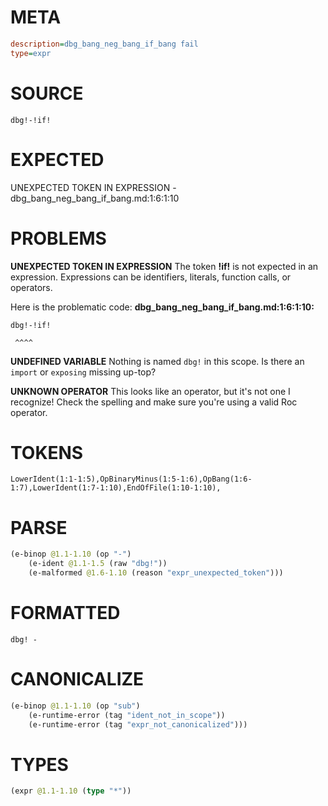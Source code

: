 # META
~~~ini
description=dbg_bang_neg_bang_if_bang fail
type=expr
~~~
# SOURCE
~~~roc
dbg!-!if!
~~~
# EXPECTED
UNEXPECTED TOKEN IN EXPRESSION - dbg_bang_neg_bang_if_bang.md:1:6:1:10
# PROBLEMS
**UNEXPECTED TOKEN IN EXPRESSION**
The token **!if!** is not expected in an expression.
Expressions can be identifiers, literals, function calls, or operators.

Here is the problematic code:
**dbg_bang_neg_bang_if_bang.md:1:6:1:10:**
```roc
dbg!-!if!
```
     ^^^^


**UNDEFINED VARIABLE**
Nothing is named `dbg!` in this scope.
Is there an `import` or `exposing` missing up-top?

**UNKNOWN OPERATOR**
This looks like an operator, but it's not one I recognize!
Check the spelling and make sure you're using a valid Roc operator.

# TOKENS
~~~zig
LowerIdent(1:1-1:5),OpBinaryMinus(1:5-1:6),OpBang(1:6-1:7),LowerIdent(1:7-1:10),EndOfFile(1:10-1:10),
~~~
# PARSE
~~~clojure
(e-binop @1.1-1.10 (op "-")
	(e-ident @1.1-1.5 (raw "dbg!"))
	(e-malformed @1.6-1.10 (reason "expr_unexpected_token")))
~~~
# FORMATTED
~~~roc
dbg! - 
~~~
# CANONICALIZE
~~~clojure
(e-binop @1.1-1.10 (op "sub")
	(e-runtime-error (tag "ident_not_in_scope"))
	(e-runtime-error (tag "expr_not_canonicalized")))
~~~
# TYPES
~~~clojure
(expr @1.1-1.10 (type "*"))
~~~
